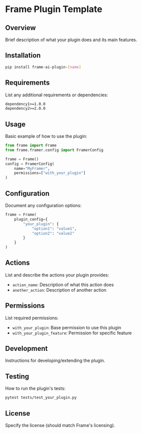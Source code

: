 # Frame Plugin Template

## Overview

Brief description of what your plugin does and its main features.

## Installation

```bash
pip install frame-ai-plugin-[name]
```

## Requirements

List any additional requirements or dependencies:

```txt
dependency1>=1.0.0
dependency2>=2.0.0
```

## Usage

Basic example of how to use the plugin:

```python
from frame import Frame
from frame.framer.config import FramerConfig

frame = Frame()
config = FramerConfig(
    name="MyFramer",
    permissions=["with_your_plugin"]
)
```

## Configuration

Document any configuration options:

```python
frame = Frame(
    plugin_config={
        "your_plugin": {
            "option1": "value1",
            "option2": "value2"
        }
    }
)
```

## Actions

List and describe the actions your plugin provides:

- `action_name`: Description of what this action does
- `another_action`: Description of another action

## Permissions

List required permissions:

- `with_your_plugin`: Base permission to use this plugin
- `with_your_plugin_feature`: Permission for specific feature

## Development

Instructions for developing/extending the plugin.

## Testing

How to run the plugin's tests:

```bash
pytest tests/test_your_plugin.py
```

## License

Specify the license (should match Frame's licensing).
